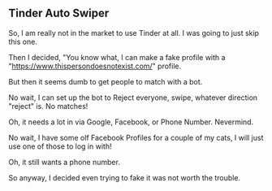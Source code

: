 ## Tinder Auto Swiper

So, I am really not in the market to use Tinder at all.  I was going to just skip this one.

Then I decided, "You know what, I can make a fake profile with a "https://www.thispersondoesnotexist.com/" profile.

But then it seems dumb to get people to match with a bot.

No wait, I can set up the bot to Reject everyone, swipe, whatever direction "reject" is.  No matches!

Oh, it needs a lot in via Google, Facebook, or Phone Number.  Nevermind.

No wait, I have some olf Facebook Profiles for a couple of my cats, I will just use one of those to log in with!

Oh, it still wants a phone number.

So anyway, I decided even trying to fake it was not worth the trouble.